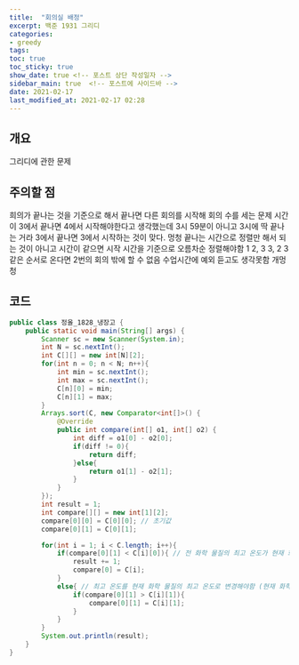 ```yaml
---
title:  "회의실 배정"
excerpt: 백준 1931 그리디
categories: 
- greedy
tags:
toc: true
toc_sticky: true
show_date: true <!-- 포스트 상단 작성일자 -->
sidebar_main: true  <!-- 포스트에 사이드바 -->
date: 2021-02-17
last_modified_at: 2021-02-17 02:28
---
```


## 개요
그리디에 관한 문제

## 주의할 점
희의가 끝나는 것을 기준으로 해서 끝나면 다른 회의를 시작해 회의 수를 세는 문제
시간이 3에서 끝나면 4에서 시작해야한다고 생각했는데 3시 59분이 아니고 3시에 딱 끝나는 거라 3에서 끝나면 3에서 시작하는 것이 맞다. 멍청
끝나는 시간으로 정렬만 해서 되는 것이 아니고 시간이 같으면 시작 시간을 기준으로 오름차순 정렬해야함
1 2, 3 3, 2 3 같은 순서로 온다면 2번의 회의 밖에 할 수 없음
수업시간에 예외 듣고도 생각못함 개멍청
## 코드

```java
public class 정올_1828_냉장고 {
    public static void main(String[] args) {
        Scanner sc = new Scanner(System.in);
        int N = sc.nextInt();
        int C[][] = new int[N][2];
        for(int n = 0; n < N; n++){
            int min = sc.nextInt();
            int max = sc.nextInt();
            C[n][0] = min;
            C[n][1] = max;
        }
        Arrays.sort(C, new Comparator<int[]>() {
            @Override
            public int compare(int[] o1, int[] o2) {
                int diff = o1[0] - o2[0];
                if(diff != 0){
                    return diff;
                }else{
                    return o1[1] - o2[1];
                }
            }
        });
        int result = 1;
        int compare[][] = new int[1][2];
        compare[0][0] = C[0][0]; // 초기값
        compare[0][1] = C[0][1];

        for(int i = 1; i < C.length; i++){
            if(compare[0][1] < C[i][0]){ // 전 화학 물질의 최고 온도가 현재 화학 물질의 시작 온도보다 낮다면 (새로운 냉장고가 필요)
                result += 1;
                compare[0] = C[i];
            }
            else{ // 최고 온도를 현재 화학 물질의 최고 온도로 변경해야함 (현재 화학 물질 최고온도보다는 높고 전 최고 온도보다는 낮은 시작 온도를 가진다면 새로운 냉장고가 필요)
                if(compare[0][1] > C[i][1]){
                    compare[0][1] = C[i][1];
                }
            }
        }
        System.out.println(result);
    }
}
```